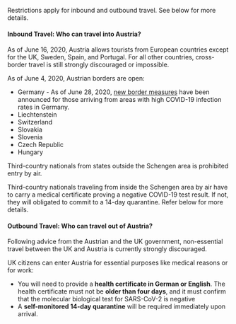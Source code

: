 Restrictions apply for inbound and outbound travel. See below for more details.

#### Inbound Travel: Who can travel into Austria?

As of June 16, 2020, Austria allows tourists from European countries except for the UK, Sweden, Spain, and Portugal. For all other countries, cross-border travel is still strongly discouraged or impossible.

As of June 4, 2020, Austrian borders are open:

- Germany - As of June 28, 2020, [new border measures](https://www.garda.com/crisis24/news-alerts/355336/austria-authorities-announce-new-border-measures-for-germans-arriving-from-areas-with-high-covid-19-infections-june-28-update-16) have been announced for those arriving from areas with high COVID-19 infection rates in Germany.
- Liechtenstein
- Switzerland
- Slovakia
- Slovenia
- Czech Republic
- Hungary

Third-country nationals from states outside the Schengen area is prohibited entry by air.

Third-country nationals traveling from inside the Schengen area by air have to carry a medical certificate proving a negative COVID-19 test result. If not, they will obligated to commit to a 14-day quarantine. Refer below for more details.

#### Outbound Travel: Who can travel out of Austria?

Following advice from the Austrian and the UK government, non-essential travel between the UK and Austria is currently strongly discouraged.

UK citizens can enter Austria for essential purposes like medical reasons or for work:

- You will need to provide a **health certificate in German or English**. The health certificate must not be **older than four days**, and it must confirm that the molecular biological test for SARS-CoV-2 is negative
- A **self-monitored 14-day quarantine** will be required immediately upon arrival.
